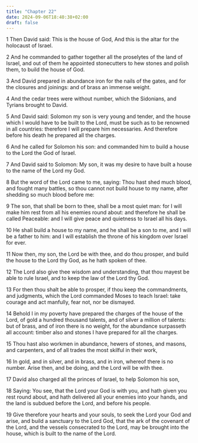 ```yaml
---
title: "Chapter 22"
date: 2024-09-06T18:40:38+02:00
draft: false
---
```




1 Then David said: This is the house of God, And this is the altar for the holocaust of Israel.

2 And he commanded to gather together all the proselytes of the land of Israel, and out of them he appointed stonecutters to hew stones and polish them, to build the house of God.

3 And David prepared in abundance iron for the nails of the gates, and for the closures and joinings: and of brass an immense weight.

4 And the cedar trees were without number, which the Sidonians, and Tyrians brought to David.

5 And David said: Solomon my son is very young and tender, and the house which I would have to be built to the Lord, must be such as to be renowned in all countries: therefore I will prepare him necessaries. And therefore before his death he prepared all the charges.

6 And he called for Solomon his son: and commanded him to build a house to the Lord the God of Israel.

7 And David said to Solomon: My son, it was my desire to have built a house to the name of the Lord my God.

8 But the word of the Lord came to me, saying: Thou hast shed much blood, and fought many battles, so thou cannot not build house to my name, after shedding so much blood before me:

9 The son, that shall be born to thee, shall be a most quiet man: for I will make him rest from all his enemies round about: and therefore he shall be called Peaceable: and I will give peace and quietness to Israel all his days.

10 He shall build a house to my name, and he shall be a son to me, and I will be a father to him: and I will establish the throne of his kingdom over Israel for ever.

11 Now then, my son, the Lord be with thee, and do thou prosper, and build the house to the Lord thy God, as he hath spoken of thee.

12 The Lord also give thee wisdom and understanding, that thou mayest be able to rule Israel, and to keep the law of the Lord thy God.

13 For then thou shalt be able to prosper, if thou keep the commandments, and judgments, which the Lord commanded Moses to teach Israel: take courage and act manfully, fear not, nor be dismayed.

14 Behold I in my poverty have prepared the charges of the house of the Lord, of gold a hundred thousand talents, and of silver a million of talents: but of brass, and of iron there is no weight, for the abundance surpasseth all account: timber also and stones I have prepared for all the charges.

15 Thou hast also workmen in abundance, hewers of stones, and masons, and carpenters, and of all trades the most skilful in their work,

16 In gold, and in silver, and in brass, and in iron, whereof there is no number. Arise then, and be doing, and the Lord will be with thee.

17 David also charged all the princes of Israel, to help Solomon his son,

18 Saying: You see, that the Lord your God is with you, and hath given you rest round about, and hath delivered all your enemies into your hands, and the land is subdued before the Lord, and before his people.

19 Give therefore your hearts and your souls, to seek the Lord your God and arise, and build a sanctuary to the Lord God, that the ark of the covenant of the Lord, and the vessels consecrated to the Lord, may be brought into the house, which is built to the name of the Lord.

